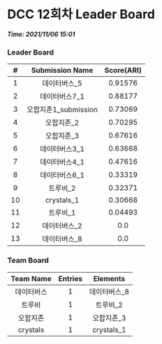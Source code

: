 # DCC 12회차 Leader Board
***Time: 2021/11/06 15:01***

### Leader Board

|#|Submission Name|Score(ARI)|
|:---:|:---:|:---:|
|1|데이터버스_5|0.91576|
|2|데이터버스7_1|0.88177|
|3|오합지존1_submission|0.73069|
|4|오합지존_2|0.70295|
|5|오합지존_3|0.67616|
|6|데이터버스3_1|0.63668|
|7|데이터버스4_1|0.47616|
|8|데이터버스6_1|0.33319|
|9|트루비_2|0.32371|
|10|crystals_1|0.30668|
|11|트루비_1|0.04493|
|12|데이터버스_2|0.0|
|13|데이터버스_8|0.0|

### Team Board

|Team Name|Entries|Elements|
|:---:|:---:|:---:|
|데이터버스|1|데이터버스_8|
|트루비|1|트루비_2|
|오합지존|1|오합지존_3|
|crystals|1|crystals_1|
